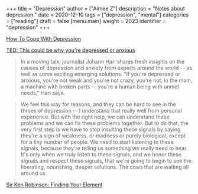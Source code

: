 +++
title = "Depression"
author = ["Aimee Z"]
description = "Notes about depression."
date = 2020-12-10
tags = ["depression", "mental"]
categories = ["reading"]
draft = false
[menu.main]
  weight = 2023
  identifier = "depression"
+++

[How To Cope With Depression](https://www.youtube.com/watch?v=8Su5VtKeXU8)

[TED: This could be why you're depressed or anxious](https://www.ted.com/talks/johann%5Fhari%5Fthis%5Fcould%5Fbe%5Fwhy%5Fyou%5Fre%5Fdepressed%5For%5Fanxious/transcript)

> In a moving talk, journalist Johann Hari shares fresh insights
on the causes of depression and anxiety from experts
around the world -- as well as some exciting emerging solutions.
"If you're depressed or anxious, you're not weak and
you're not crazy, you're not, in the main, a machine with broken parts
 -- you're a human being with unmet needs," Hari says.

> We feel this way for reasons, and they can be hard to see
in the throes of depression -- I understand that really well
from personal experience. But with the right help, we can
understand these problems and we can fix these problems together.
But to do that, the very first step is we have to stop insulting
these signals by saying they're a sign of weakness, or madness
or purely biological, except for a tiny number of people. We need to
start listening to these signals, because they're telling us
something we really need to hear. It's only when we truly listen to
these signals, and we honor these signals and respect these signals,
that we're going to begin to see the liberating, nourishing,
deeper solutions. The cows that are waiting all around us.

[Sir Ken Robinson: Finding Your Element](https://www.youtube.com/watch?v=17fbxRQgMlU)